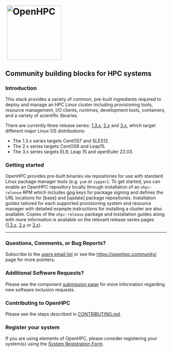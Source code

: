 <!-- markdownlint-disable MD013 MD033 -->
# <img src="https://github.com/openhpc/ohpc/blob/master/docs/recipes/install/common/figures/ohpc_logo.png" width="170" valign="middle" hspace="5" alt="OpenHPC"/>
<!-- markdownlint-enable MD013 MD033 -->

## Community building blocks for HPC systems

### Introduction

This stack provides a variety of common, pre-built ingredients required to
deploy and manage an HPC Linux cluster including provisioning tools, resource
management, I/O clients, runtimes, development tools, containers, and a variety of
scientific libraries.

There are currently three release series: [1.3.x][13xbranch], [2.x][2xbranch] and
[3.x][3xbranch], which target different major Linux OS distributions:

- The 1.3.x series targets CentOS7 and SLES12.
- The 2.x series targets CentOS8 and Leap15.
- The 3.x series targets EL9, Leap 15 and openEuler 22.03.

### Getting started

OpenHPC provides pre-built binaries via repositories for use with standard
Linux package manager tools (e.g. ```yum``` or ```zypper```). To get started,
you can enable an OpenHPC repository locally through installation of an
```ohpc-release``` RPM which includes gpg keys for package signing and defines
the URL locations for [base] and [update] package repositories. Installation
guides tailored for each supported provisioning system and resource manager
with detailed example instructions for installing a cluster are also available.
Copies of the ```ohpc-release``` package and installation guides along with
more information is available on the relevant release series pages
([1.3.x][13xbranch], [2.x][2xbranch] or [3.x][3xbranch]).

---

### Questions, Comments, or Bug Reports?

Subscribe to the [users email list][userlist] or see the
<https://openhpc.community/> page for more pointers.

### Additional Software Requests?

Please see the component [submission page][submission] for more information
regarding new software inclusion requests.

### Contributing to OpenHPC

Please see the steps described in [CONTRIBUTING.md](CONTRIBUTING.md).

### Register your system

If you are using elements of OpenHPC, please consider registering your system(s)
using the [System Registration Form][register].

[13xbranch]: https://github.com/openhpc/ohpc/wiki/1.3.X
[2xbranch]: https://github.com/openhpc/ohpc/wiki/2.x
[3xbranch]: https://github.com/openhpc/ohpc/wiki/3.x
[register]: https://drive.google.com/open?id=1KvFM5DONJigVhOlmDpafNTDDRNTYVdolaYYzfrHkOWI
[submission]: https://github.com/openhpc/submissions
[userlist]: https://groups.io/g/openhpc-users
